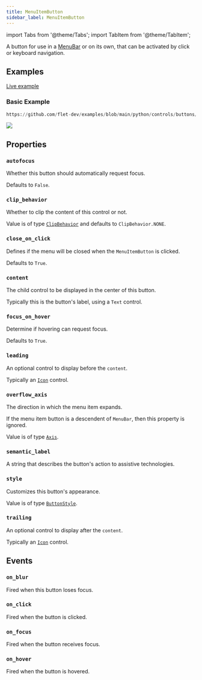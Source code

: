 ```yaml
---
title: MenuItemButton
sidebar_label: MenuItemButton
---
```


import Tabs from '@theme/Tabs';
import TabItem from '@theme/TabItem';

A button for use in a [MenuBar](/docs/controls/menubar) or on its own, that can be activated by click or keyboard
navigation.

## Examples

[Live example](https://flet-controls-gallery.fly.dev/buttons/menuitembutton)

### Basic Example



```python reference
https://github.com/flet-dev/examples/blob/main/python/controls/buttons/menu-item-button/menu-item-button-example.py
```


<img src="/img/docs/controls/menu-item-button/menu-item-button.gif" className="screenshot-20" />

## Properties

### `autofocus`

Whether this button should automatically request focus.

Defaults to `False`.

### `clip_behavior`

Whether to clip the content of this control or not.

Value is of type [`ClipBehavior`](/docs/reference/types/clipbehavior) and defaults to `ClipBehavior.NONE`.

### `close_on_click`

Defines if the menu will be closed when the `MenuItemButton` is clicked.

Defaults to `True`.

### `content`

The child control to be displayed in the center of this button.

Typically this is the button's label, using a `Text` control.

### `focus_on_hover`

Determine if hovering can request focus.

Defaults to `True`.

### `leading`

An optional control to display before the `content`.

Typically an [`Icon`](/docs/controls/icon) control.

### `overflow_axis`

The direction in which the menu item expands.

If the menu item button is a descendent of `MenuBar`, then this property is ignored.

Value is of type [`Axis`](/docs/reference/types/axis).

### `semantic_label`

A string that describes the button's action to assistive technologies.

### `style`

Customizes this button's appearance.

Value is of type [`ButtonStyle`](/docs/reference/types/buttonstyle).

### `trailing`

An optional control to display after the `content`.

Typically an [`Icon`](/docs/controls/icon) control.

## Events

### `on_blur`

Fired when this button loses focus.

### `on_click`

Fired when the button is clicked.

### `on_focus`

Fired when the button receives focus.

### `on_hover`

Fired when the button is hovered.
